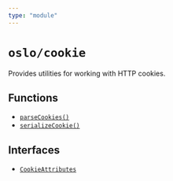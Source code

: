 ```yaml
---
type: "module"
---
```


# `oslo/cookie`

Provides utilities for working with HTTP cookies.

## Functions

- [`parseCookies()`](ref:cookie)
- [`serializeCookie()`](ref:cookie)

## Interfaces

- [`CookieAttributes`](ref:cookie)
